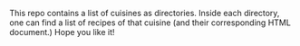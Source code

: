 This repo contains a list of cuisines as directories. Inside each directory, one can find a list of recipes of that cuisine (and their corresponding HTML document.)
Hope you like it!

